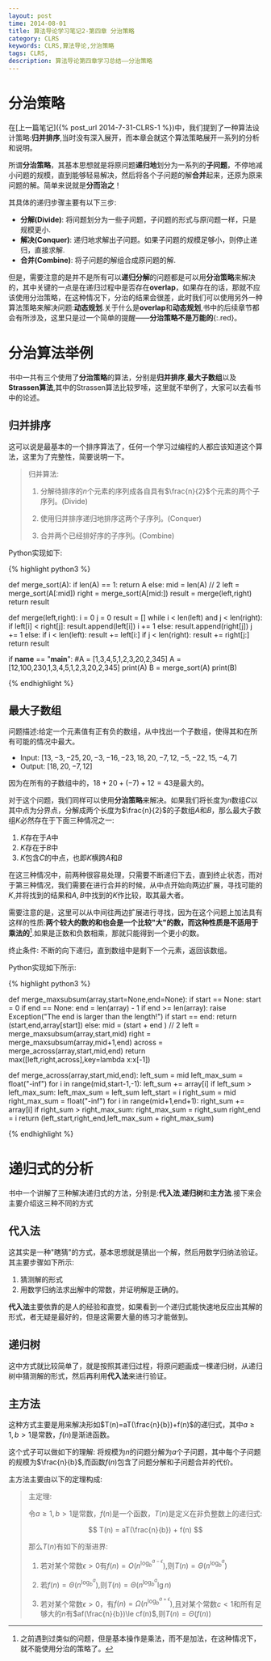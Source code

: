 ```yaml
---
layout: post
time: 2014-08-01
title: 算法导论学习笔记2-第四章 分治策略
category: CLRS
keywords: CLRS,算法导论,分治策略
tags: CLRS,
description: 算法导论第四章学习总结——分治策略
---
```


# 分治策略

在[上一篇笔记]({% post_url 2014-7-31-CLRS-1 %})中，我们提到了一种算法设计策略:**归并排序**,当时没有深入展开，而本章会就这个算法策略展开一系列的分析和说明。

所谓**分治策略**，其基本思想就是将原问题**递归地**划分为一系列的**子问题**，不停地减小问题的规模，直到能够轻易解决，然后将各个子问题的解**合并**起来，还原为原来问题的解。简单来说就是**分而治之**！

其具体的递归步骤主要有以下三步:

- **分解(Divide)**: 将问题划分为一些子问题，子问题的形式与原问题一样，只是规模更小.
- **解决(Conquer)**: 递归地求解出子问题。如果子问题的规模足够小，则停止递归，直接求解.
- **合并(Combine)**: 将子问题的解组合成原问题的解.

但是，需要注意的是并不是所有可以**递归分解**的问题都是可以用**分治策略**来解决的，其中关键的一点是在递归过程中是否存在**overlap**，如果存在的话，那就不应该使用分治策略，在这种情况下，分治的结果会很差，此时我们可以使用另外一种算法策略来解决问题:**动态规划**.关于什么是**overlap**和**动态规划**,书中的后续章节都会有所涉及，这里只是过一个简单的提醒——**分治策略不是万能的**{:.red}。

# 分治算法举例

书中一共有三个使用了**分治策略**的算法，分别是**归并排序**,**最大子数组**以及**Strassen算法**,其中的Strassen算法比较罗嗦，这里就不举例了，大家可以去看书中的论述。

## 归并排序

这可以说是最基本的一个排序算法了，任何一个学习过编程的人都应该知道这个算法，这里为了完整性，简要说明一下。

> 归并算法:
>
> 1. 分解待排序的$n$个元素的序列成各自具有$\frac{n}{2}$个元素的两个子序列。(Divide)
>
> 2. 使用归并排序递归地排序这两个子序列。(Conquer)
>
> 3. 合并两个已经排好序的子序列。(Combine)

Python实现如下:

{% highlight python3 %}

def merge_sort(A):
    if len(A) == 1:
        return A
    else:
        mid = len(A) // 2
        left = merge_sort(A[:mid])
        right = merge_sort(A[mid:])
        result = merge(left,right)
    return result

def merge(left,right):
    i = 0
    j = 0
    result = []
    while i < len(left) and j < len(right):
        if left[i] < right[j]:
            result.append(left[i])
            i += 1
        else:
            result.append(right[j])
            j += 1
    else:
        if i < len(left):
            result += left[i:]
        if j < len(right):
            result += right[j:]
    return result

if __name__ == "__main__":
    #A = [1,3,4,5,1,2,3,20,2,345]
    A = [12,100,230,1,3,4,5,1,2,3,20,2,345]
    print(A)
    B = merge_sort(A)
    print(B)

{% endhighlight %}




## 最大子数组

问题描述:给定一个元素值有正有负的数组，从中找出一个子数组，使得其和在所有可能的情况中最大。

- Input: $[13,-3,-25,20,-3,-16,-23,18,20,-7,12,-5,-22,15,-4,7]$
- Output: $[18,20,-7,12]$

因为在所有的子数组中的，$18+20+(-7)+12=43$是最大的。

对于这个问题，我们同样可以使用**分治策略**来解决。如果我们将长度为$n$数组$C$以其中点为分界点，分解成两个长度为$\frac{n}{2}$的子数组$A$和$B$，那么最大子数组$K$必然存在于下面三种情况之一:

1. $K$存在于$A$中
2. $K$存在于$B$中
3. $K$包含$C$的中点，也即$K$横跨$A$和$B$

在这三种情况中，前两种很容易处理，只需要不断递归下去，直到终止状态，而对于第三种情况，我们需要在进行合并的时候，从中点开始向两边扩展，寻找可能的$K$,并将找到的结果和$A,B$中找到的$K$作比较，取其最大者。

需要注意的是，这里可以从中间往两边扩展进行寻找，因为在这个问题上加法具有这样的性质:**两个较大的数的和也会是一个比较"大"的数，而这种性质是不适用于乘法的**[^1].如果是正数和负数相乘，那就只能得到一个更小的数。

终止条件: 不断的向下递归，直到数组中是剩下一个元素，返回该数组。

Python实现如下所示:


{% highlight python3 %}

def merge_maxsubsum(array,start=None,end=None):
    if start == None:
        start = 0
    if end == None:
        end = len(array) - 1
    if end >= len(array):
        raise Exception("The end is larger than the length!")
    if start == end:
        return (start,end,array[start])
    else:
        mid = (start + end ) // 2
        left  = merge_maxsubsum(array,start,mid)
        right = merge_maxsubsum(array,mid+1,end)
        across = merge_across(array,start,mid,end)
        return max([left,right,across],key=lambda x:x[-1])

def merge_across(array,start,mid,end):
    left_sum = mid
    left_max_sum = float("-inf")
    for i in range(mid,start-1,-1):
        left_sum += array[i]
        if left_sum > left_max_sum:
            left_max_sum = left_sum
            left_start = i
    right_sum = mid
    right_max_sum = float("-inf")
    for i in range(mid+1,end+1):
        right_sum += array[i]
        if right_sum > right_max_sum:
            right_max_sum = right_sum
            right_end = i
    return (left_start,right_end,left_max_sum + right_max_sum)

{% endhighlight %}


# 递归式的分析

书中一个讲解了三种解决递归式的方法，分别是:**代入法**,**递归树**和**主方法**.接下来会主要介绍这三种不同的方式

## 代入法

这其实是一种"瞎猜"的方式，基本思想就是猜出一个解，然后用数学归纳法验证。其主要步骤如下所示:

1. 猜测解的形式
2. 用数学归纳法求出解中的常数，并证明解是正确的。

**代入法**主要依靠的是人的经验和直觉，如果看到一个递归式能快速地反应出其解的形式，者无疑是最好的，但是这需要大量的练习才能做到。

## 递归树

这中方式就比较简单了，就是按照其递归过程，将原问题画成一棵递归树，从递归树中猜测解的形式，然后再利用**代入法**来进行验证。

## 主方法

这种方式主要是用来解决形如$T(n)=aT(\frac{n}{b})+f(n)$的递归式，其中$a\ge 1,b>1$是常数，$f(n)$是渐进函数。

这个式子可以做如下的理解: 将规模为$n$的问题分解为$a$个子问题，其中每个子问题的规模为$\frac{n}{b}$,而函数$f(n)$包含了问题分解和子问题合并的代价。

主方法主要由以下的定理构成:

> 主定理:
>
> 令$a\ge 1,b>1$是常数，$f(n)$是一个函数，$T(n)$是定义在非负整数上的递归式:
>
> $$ T(n) = aT(\frac{n}{b}) + f(n) $$
>
> 那么$T(n)$有如下的渐进界:
> 
> 1. 若对某个常数$\epsilon > 0$有$f(n)=O(n^{\log_b^{a-\epsilon}})$,则$T(n)=\Theta(n^{\log_b^a})$
>
> 2. 若$f(n)=\Theta(n^{\log_b^a})$,则$T(n)=\Theta(n^{\log_b^a} \lg n)$
>
> 3. 若对某个常数$\epsilon > 0$，有$f(n)=\Omega(n^{\log_b^{a+\epsilon}})$,且对某个常数$c<1$和所有足够大的$n$有$af(\frac{n}{b})\le cf(n)$,则$T(n)=\Theta(f(n))$



[^1]: 之前遇到过类似的问题，但是基本操作是乘法，而不是加法，在这种情况下，就不能使用分治的策略了。
